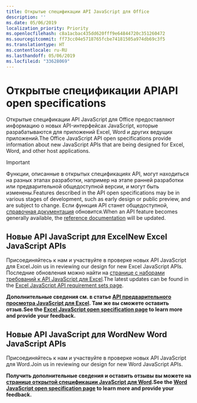 ```yaml
---
title: Открытые спецификации API JavaScript для Office
description: ''
ms.date: 05/06/2019
localization_priority: Priority
ms.openlocfilehash: c8a1acbac435dd620fff9e64844720c351260472
ms.sourcegitcommit: ff73cc04e5718765fcbe74181505a974db69c3f5
ms.translationtype: HT
ms.contentlocale: ru-RU
ms.lasthandoff: 05/06/2019
ms.locfileid: "33628069"
---
```

# <a name="api-open-specifications"></a><span data-ttu-id="d750a-102">Открытые спецификации API</span><span class="sxs-lookup"><span data-stu-id="d750a-102">API open specifications</span></span>

<span data-ttu-id="d750a-103">Открытые спецификации API JavaScript для Office предоставляют информацию о новых API-интерфейсах JavaScript, которые разрабатываются для приложений Excel, Word и других ведущих приложений.</span><span class="sxs-lookup"><span data-stu-id="d750a-103">The Office JavaScript API open specifications provide information about new JavaScript APIs that are being designed for Excel, Word, and other host applications.</span></span>

> [!IMPORTANT]
> <span data-ttu-id="d750a-104">Функции, описанные в открытых спецификациях API, могут находиться на разных этапах разработки, например на этапе ранней разработки или предварительной общедоступной версии, и могут быть изменены.</span><span class="sxs-lookup"><span data-stu-id="d750a-104">Features described in the API open specifications may be in various stages of development, such as early design or public preview, and are subject to change.</span></span> <span data-ttu-id="d750a-105">Если функция API станет общедоступной, [справочная документация](/javascript/api/overview/office) обновится.</span><span class="sxs-lookup"><span data-stu-id="d750a-105">When an API feature becomes generally available, the [reference documentation](/javascript/api/overview/office) will be updated.</span></span>

## <a name="new-excel-javascript-apis"></a><span data-ttu-id="d750a-106">Новые API JavaScript для Excel</span><span class="sxs-lookup"><span data-stu-id="d750a-106">New Excel JavaScript APIs</span></span>

<span data-ttu-id="d750a-107">Присоединяйтесь к нам и участвуйте в проверке новых API JavaScript для Excel.</span><span class="sxs-lookup"><span data-stu-id="d750a-107">Join us in reviewing our design for new Excel JavaScript APIs.</span></span> <span data-ttu-id="d750a-108">Последние обновления можно найти на [странице с наборами требований к API JavaScript для Excel](./requirement-sets/excel-api-requirement-sets.md#excel-javascript-preview-apis).</span><span class="sxs-lookup"><span data-stu-id="d750a-108">The latest updates can be found in the [Excel JavaScript API requirement sets page](./requirement-sets/excel-api-requirement-sets.md#excel-javascript-preview-apis).</span></span>

<span data-ttu-id="d750a-109">**Дополнительные сведения см. в статье [API предварительного просмотра JavaScript для Excel](/javascript/api/excel). Там же вы сможете оставить отзыв.**</span><span class="sxs-lookup"><span data-stu-id="d750a-109">**See the [Excel JavaScript open specification page](/javascript/api/excel) to learn more and provide your feedback.**</span></span>

## <a name="new-word-javascript-apis"></a><span data-ttu-id="d750a-110">Новые API JavaScript для Word</span><span class="sxs-lookup"><span data-stu-id="d750a-110">New Word JavaScript APIs</span></span>

<span data-ttu-id="d750a-111">Присоединяйтесь к нам и участвуйте в проверке новых API JavaScript для Word.</span><span class="sxs-lookup"><span data-stu-id="d750a-111">Join us in reviewing our design for new Word JavaScript APIs.</span></span>

<span data-ttu-id="d750a-112">**Получить дополнительные сведения и оставить отзывы вы можете на [странице открытой спецификации JavaScript для Word](https://github.com/OfficeDev/office-js-docs/tree/WordJs_OpenSpec).**</span><span class="sxs-lookup"><span data-stu-id="d750a-112">**See the [Word JavaScript open specification page](https://github.com/OfficeDev/office-js-docs/tree/WordJs_OpenSpec) to learn more and provide your feedback.**</span></span>
